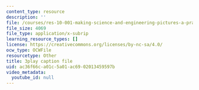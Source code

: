 ```yaml
---
content_type: resource
description: ''
file: /courses/res-10-001-making-science-and-engineering-pictures-a-practical-guide-to-presenting-your-work-spring-2016/ac36f66ca01c5a01ac6902013459597b_oOb7kSyOP4s.vtt
file_size: 4069
file_type: application/x-subrip
learning_resource_types: []
license: https://creativecommons.org/licenses/by-nc-sa/4.0/
ocw_type: OCWFile
resourcetype: Other
title: 3play caption file
uid: ac36f66c-a01c-5a01-ac69-02013459597b
video_metadata:
  youtube_id: null
---
```

